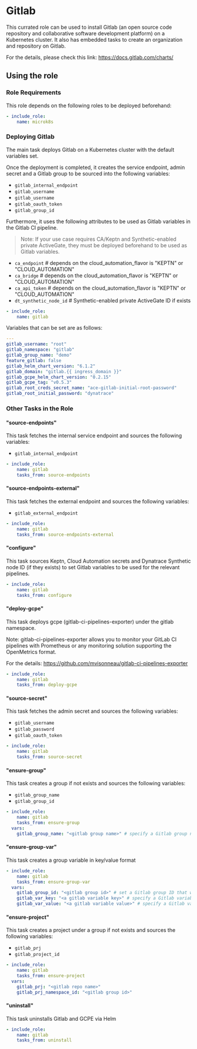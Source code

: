 # Gitlab

This currated role can be used to install Gitlab (an open source code repository and collaborative software development platform) on a Kubernetes cluster.
It also has embedded tasks to create an organization and repository on Gitlab.

For the details, please check this link: https://docs.gitlab.com/charts/

## Using the role

### Role Requirements
This role depends on the following roles to be deployed beforehand:
```yaml
- include_role:
    name: microk8s

```
### Deploying Gitlab

The main task deploys Gitlab on a Kubernetes cluster with the default variables set. 

Once the deployment is completed, it creates the service endpoint, admin secret and a Gitlab group to be sourced into the following variables:
- `gitlab_internal_endpoint`
- `gitlab_username`
- `gitlab_username`
- `gitlab_oauth_token`
- `gitlab_group_id`

Furthermore, it uses the following attributes to be used as Gitlab variables in the Gitlab CI pipeline.
> Note: If your use case requires CA/Keptn and Synthetic-enabled private ActiveGate, they must be deployed beforehand to be used as Gitlab variables.
- `ca_endpoint` # depends on the cloud_automation_flavor is "KEPTN" or "CLOUD_AUTOMATION"
- `ca_bridge` # depends on the cloud_automation_flavor is "KEPTN" or "CLOUD_AUTOMATION"
- `ca_api_token` # depends on the cloud_automation_flavor is "KEPTN" or "CLOUD_AUTOMATION"
- `dt_synthetic_node_id` # Synthetic-enabled private ActiveGate ID if exists

```yaml
- include_role:
    name: gitlab
```

Variables that can be set are as follows:

```yaml
---
gitlab_username: "root"
gitlab_namespace: "gitlab"
gitlab_group_name: "demo"
feature_gitlab: false
gitlab_helm_chart_version: "6.1.2"
gitlab_domain: "gitlab.{{ ingress_domain }}"
gitlab_gcpe_helm_chart_version: "0.2.15"
gitlab_gcpe_tag: "v0.5.3"
gitlab_root_creds_secret_name: "ace-gitlab-initial-root-password"
gitlab_root_initial_password: "dynatrace"
```

### Other Tasks in the Role

#### "source-endpoints" 
This task fetches the internal service endpoint and sources the following variables:
- `gitlab_internal_endpoint`

```yaml
- include_role:
    name: gitlab
    tasks_from: source-endpoints
```

#### "source-endpoints-external" 
This task fetches the external endpoint and sources the following variables:
- `gitlab_external_endpoint`
  
```yaml
- include_role:
    name: gitlab
    tasks_from: source-endpoints-external
```

#### "configure" 
This task sources Keptn, Cloud Automation secrets and Dynatrace Synthetic node ID (if they exists) to set Gitlab variables to be used for the relevant pipelines.

```yaml
- include_role:
    name: gitlab
    tasks_from: configure
```

#### "deploy-gcpe" 
This task deploys gcpe (gitlab-ci-pipelines-exporter) under the gitlab namespace.

Note: gitlab-ci-pipelines-exporter allows you to monitor your GitLab CI pipelines with Prometheus or any monitoring solution supporting the OpenMetrics format.

For the details: https://github.com/mvisonneau/gitlab-ci-pipelines-exporter


```yaml
- include_role:
    name: gitlab
    tasks_from: deploy-gcpe
```

#### "source-secret" 
This task fetches the admin secret and sources the following variables:
- `gitlab_username`
- `gitlab_password`
- `gitlab_oauth_token`

```yaml
- include_role:
    name: gitlab
    tasks_from: source-secret
```

#### "ensure-group" 
This task creates a group if not exists and sources the following variables:
- `gitlab_group_name`
- `gitlab_group_id`

```yaml
- include_role:
    name: gitlab
    tasks_from: ensure-group
  vars:
    gitlab_group_name: "<gitlab group name>" # specify a Gitlab group name to be created
```

#### "ensure-group-var" 
This task creates a group variable in key/value format

```yaml
- include_role:
    name: gitlab
    tasks_from: ensure-group-var
  vars:
    gitlab_group_id: "<gitlab group id>" # set a Gitlab group ID that was created in "ensure-group" task 
    gitlab_var_key: "<a gitlab variable key>" # specify a Gitlab variable key to be created
    gitlab_var_value: "<a gitlab variable value>" # specify a Gitlab variable value to be created
```

#### "ensure-project" 
This task creates a project under a group if not exists and sources the following variables:
- `gitlab_prj`
- `gitlab_project_id`

```yaml
- include_role:
    name: gitlab
    tasks_from: ensure-project
  vars:
    gitlab_prj: "<gitlab repo name>"
    gitlab_prj_namespace_id: "<gitlab group id>"
```

#### "uninstall" 
This task uninstalls Gitlab and GCPE via Helm

```yaml
- include_role:
    name: gitlab
    tasks_from: uninstall
```
